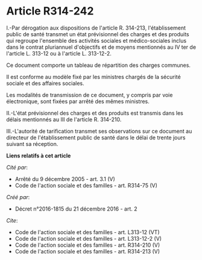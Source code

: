 # Article R314-242

I.-Par dérogation aux dispositions de l'article R. 314-213, l'établissement public de santé transmet un état prévisionnel des
charges et des produits qui regroupe l'ensemble des activités sociales et médico-sociales inclus dans le contrat pluriannuel
d'objectifs et de moyens mentionnés au IV ter de l'article L. 313-12 ou à l'article L. 313-12-2. 

Ce document comporte un tableau de répartition des charges communes. 

Il est conforme au modèle fixé par les ministres chargés de la sécurité sociale et des affaires sociales. 

Les modalités de transmission de ce document, y compris par voie électronique, sont fixées par arrêté des mêmes ministres. 

II.-L'état prévisionnel des charges et des produits est transmis dans les délais mentionnés au III de l'article R. 314-210. 

III.-L'autorité de tarification transmet ses observations sur ce document au directeur de l'établissement public de santé
dans le délai de trente jours suivant sa réception.

**Liens relatifs à cet article**

_Cité par_:

  - Arrêté du 9 décembre 2005 - art. 3.1 (V)
  - Code de l'action sociale et des familles - art. R314-75 (V)

_Créé par_:

  - Décret n°2016-1815 du 21 décembre 2016 - art. 2

_Cite_:

  - Code de l'action sociale et des familles - art. L313-12 (VT)
  - Code de l'action sociale et des familles - art. L313-12-2 (V)
  - Code de l'action sociale et des familles - art. R314-210 (V)
  - Code de l'action sociale et des familles - art. R314-213 (V)
